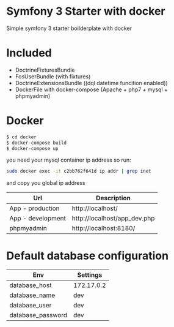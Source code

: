 Symfony 3 Starter with docker
==========

Simple symfony 3 starter boilderplate with docker

# Included
   - DoctrineFixturesBundle
   - FosUserBundle (with fixtures)
   - DoctrineExtensionsBundle ((dql datetime funcition enabled))
   - DockerFile with docker-compose (Apache + php7 + mysql + phpmyadmin)

# Docker
```sh
$ cd docker
$ docker-compose build
$ docker-compose up
```
you need your mysql container ip address so run:
```sh
sudo docker exec -it c2bb762f641d ip addr | grep inet
```
and copy you global ip address

| Url | Description |
| ------ | ------ |
| App - production | http://localhost/ |
| App - development | http://localhost/app_dev.php |
| phpmyadmin | http://localhost:8180/ |

# Default database configuration

| Env | Settings |
| ------ | ------ |
| database_host | 172.17.0.2 |
| database_name | dev |
| database_user | dev |
| database_password | dev |
